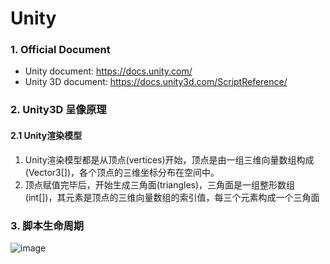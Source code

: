 # Unity
### 1. Official Document
- Unity document: https://docs.unity.com/
- Unity 3D document: https://docs.unity3d.com/ScriptReference/
### 2. Unity3D 呈像原理
#### 2.1 Unity渲染模型
1. Unity渲染模型都是从顶点(vertices)开始，顶点是由一组三维向量数组构成(Vector3[])，各个顶点的三维坐标分布在空间中。
2. 顶点赋值完毕后，开始生成三角面(triangles)，三角面是一组整形数组(int[])，其元素是顶点的三维向量数组的索引值，每三个元素构成一个三角面

### 3. 脚本生命周期
![image](https://github.com/Liangyue-1998/Csharp_learning/assets/61789633/063845a5-4de9-404a-8ad6-3295f3a67fd0)

